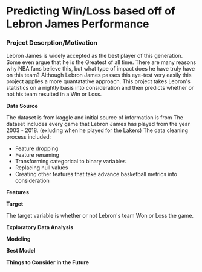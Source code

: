 # Predicting Win/Loss based off of Lebron James Performance   
### Project Descrption/Motivation
Lebron James is widely accepted as the best player of this generation. Some even argue that he is the Greatest of all time. 
There are many reasons why NBA fans believe this, but what type of impact does he have truly have on this team? Although 
Lebron James passes this eye-test very easily this project applies a more quantatative approach. This project takes Lebron's
statistics on a nightly basis into consideration and then predicts whether or not his team resulted in a Win or Loss. 

**Data Source** 

The dataset is from kaggle and initial source of information is from 
The dataset includes every game that Lebron James has played from the year 2003 - 2018. (exluding when he played for the Lakers)
The data cleaning process included:
* Feature dropping 
* Feature renaming 
* Transforming categorical to binary variables 
* Replacing null values 
* Creating other features that take advance basketball metrics into consideration

**Features** 




**Target**

The target variable is whether or not Lebron's team Won or Loss the game.  

**Exploratory Data Analysis**

**Modeling**

**Best Model** 

**Things to Consider in the Future**


